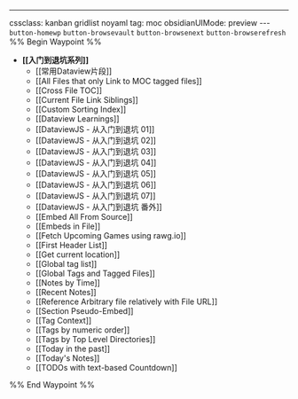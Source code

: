 ---
cssclass: kanban gridlist noyaml
tag: moc
obsidianUIMode: preview
--- `button-homewp`  `button-browsevault`  `button-browsenext` `button-browserefresh` 
%% Begin Waypoint %%
- **[[入门到退坑系列]]**
	- [[常用Dataview片段]]
	- [[All Files that only Link to MOC tagged files]]
	- [[Cross File TOC]]
	- [[Current File Link Siblings]]
	- [[Custom Sorting Index]]
	- [[Dataview Learnings]]
	- [[DataviewJS - 从入门到退坑 01]]
	- [[DataviewJS - 从入门到退坑 02]]
	- [[DataviewJS - 从入门到退坑 03]]
	- [[DataviewJS - 从入门到退坑 04]]
	- [[DataviewJS - 从入门到退坑 05]]
	- [[DataviewJS - 从入门到退坑 06]]
	- [[DataviewJS - 从入门到退坑 07]]
	- [[DataviewJS - 从入门到退坑 番外]]
	- [[Embed All From Source]]
	- [[Embeds in File]]
	- [[Fetch Upcoming Games using rawg.io]]
	- [[First Header List]]
	- [[Get current location]]
	- [[Global tag list]]
	- [[Global Tags and Tagged Files]]
	- [[Notes by Time]]
	- [[Recent Notes]]
	- [[Reference Arbitrary file relatively with File URL]]
	- [[Section Pseudo-Embed]]
	- [[Tag Context]]
	- [[Tags by numeric order]]
	- [[Tags by Top Level Directories]]
	- [[Today in the past]]
	- [[Today's Notes]]
	- [[TODOs with text-based Countdown]]

%% End Waypoint %%
